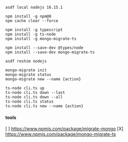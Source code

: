 ```shell
asdf local nodejs 16.15.1
```

```shell
npm install -g npm@8
npm cache clear --force
```

```shell
npm install -g typescript
npm install -g ts-node
npm install -g mongo-migrate-ts

npm install --save-dev @types/node
npm install --save-dev mongo-migrate-ts
```

```shell
asdf reshim nodejs
```

```shell
mongo-migrate init
mongo-migrate status
mongo-migrate new --name {action}
```

```shell
ts-node cli.ts up
ts-node cli.ts down --last
ts-node cli.ts down --all
ts-node cli.ts status
ts-node cli.ts new --name {action}
```

#### tools
[ ] https://www.npmjs.com/package/migrate-mongo
[X] https://www.npmjs.com/package/mongo-migrate-ts